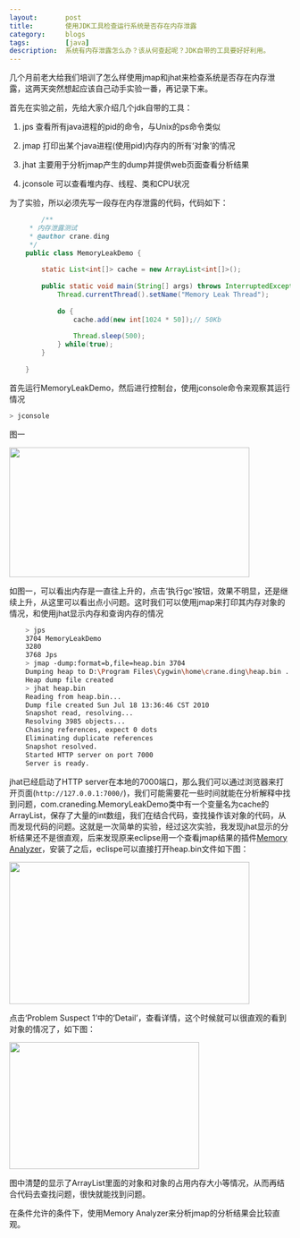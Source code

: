 ```yaml
---
layout:       post
title:        使用JDK工具检查运行系统是否存在内存泄露
category:     blogs
tags:         [java]
description:  系统有内存泄露怎么办？该从何查起呢？JDK自带的工具要好好利用。
---
```


几个月前老大给我们培训了怎么样使用jmap和jhat来检查系统是否存在内存泄露，这两天突然想起应该自己动手实验一番，再记录下来。

首先在实验之前，先给大家介绍几个jdk自带的工具：

1. jps  查看所有java进程的pid的命令，与Unix的ps命令类似

2. jmap 打印出某个java进程(使用pid)内存内的所有‘对象’的情况

3. jhat 主要用于分析jmap产生的dump并提供web页面查看分析结果

4. jconsole 可以查看堆内存、线程、类和CPU状况

为了实验，所以必须先写一段存在内存泄露的代码，代码如下： 

```java
        /** 
     * 内存泄露测试 
     * @author crane.ding 
     */  
    public class MemoryLeakDemo {  
      
        static List<int[]> cache = new ArrayList<int[]>();  
          
        public static void main(String[] args) throws InterruptedException {  
            Thread.currentThread().setName("Memory Leak Thread");  
              
            do {  
                cache.add(new int[1024 * 50]);// 50Kb  
                  
                Thread.sleep(500);  
            } while(true);  
        }  
      
    }  
```

首先运行MemoryLeakDemo，然后进行控制台，使用jconsole命令来观察其运行情况

```sh
> jconsole
``` 

图一

<img src='http://dl.iteye.com/upload/attachment/279543/43f17832-04fe-33a9-a820-8a4d4e09ccdd.jpg' width="430px" height="232px" />

如图一，可以看出内存是一直往上升的，点击‘执行gc’按钮，效果不明显，还是继续上升，从这里可以看出点小问题。这时我们可以使用jmap来打印其内存对象的情况，和使用jhat显示内存和查询内存的情况

```sh
    > jps  
    3704 MemoryLeakDemo  
    3280  
    3768 Jps  
    > jmap -dump:format=b,file=heap.bin 3704  
    Dumping heap to D:\Program Files\Cygwin\home\crane.ding\heap.bin ...  
    Heap dump file created  
    > jhat heap.bin  
    Reading from heap.bin...  
    Dump file created Sun Jul 18 13:36:46 CST 2010  
    Snapshot read, resolving...  
    Resolving 3985 objects...  
    Chasing references, expect 0 dots  
    Eliminating duplicate references  
    Snapshot resolved.  
    Started HTTP server on port 7000  
    Server is ready.  
```

jhat已经启动了HTTP server在本地的7000端口，那么我们可以通过浏览器来打开页面(```http://127.0.0.1:7000/```)，我们可能需要花一些时间就能在分析解释中找到问题，com.craneding.MemoryLeakDemo类中有一个变量名为cache的ArrayList，保存了大量的int数组，我们在结合代码，查找操作该对象的代码，从而发现代码的问题。这就是一次简单的实验，经过这次实验，我发现jhat显示的分析结果还不是很直观，后来发现原来eclipse用一个查看jmap结果的插件[Memory Analyzer](http://download.eclipse.org/mat/1.0/update-site/)，安装了之后，eclispe可以直接打开heap.bin文件如下图： 

<img src='http://dl.iteye.com/upload/attachment/279553/9a2a5d7a-386b-3e85-9551-53dd8286333b.jpg' width="430px" height="254px" />

点击‘Problem Suspect 1’中的‘Detail’，查看详情，这个时候就可以很直观的看到对象的情况了，如下图： 

<img src="http://dl.iteye.com/upload/attachment/279556/1818ffbd-95af-3001-833f-ad3ab021fe67.jpg" width="340px" height="227px" />

图中清楚的显示了ArrayList里面的对象和对象的占用内存大小等情况，从而再结合代码去查找问题，很快就能找到问题。

在条件允许的条件下，使用Memory Analyzer来分析jmap的分析结果会比较直观。